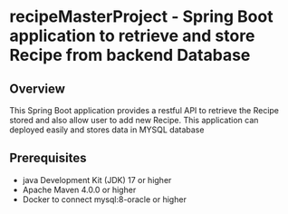 # recipeMasterProject - Spring Boot application to retrieve and store Recipe from backend Database

## Overview
This Spring Boot application provides a restful API to retrieve the Recipe stored and also allow user to add new Recipe. This application can deployed easily and stores data in MYSQL database 

## Prerequisites
- java Development Kit (JDK) 17 or higher
- Apache Maven 4.0.0 or higher
- Docker to connect mysql:8-oracle or higher
